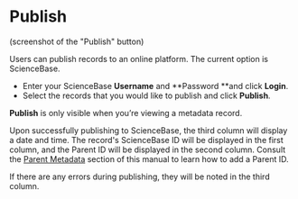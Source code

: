 # Publish

\(screenshot of the "Publish" button\)

Users can publish records to an online platform. The current option is ScienceBase.

* Enter your ScienceBase **Username** and **Password **and click **Login**.
* Select the records that you would like to publish and click **Publish**.

**Publish** is only visible when you’re viewing a metadata record.

Upon successfully publishing to ScienceBase, the third column will display a date and time. The record's ScienceBase ID will be displayed in the first column, and the Parent ID will be displayed in the second column. Consult the [Parent Metadata](/record/edit/metadata/parent-metadata.md) section of this manual to learn how to add a Parent ID.

If there are any errors during publishing, they will be noted in the third column.


